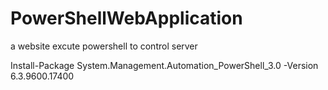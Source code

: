 # PowerShellWebApplication
a website excute powershell to control server

Install-Package System.Management.Automation_PowerShell_3.0 -Version 6.3.9600.17400